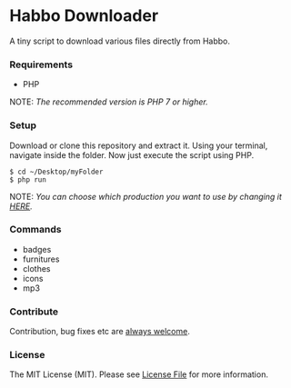 # Habbo Downloader
A tiny script to download various files directly from Habbo.

### Requirements
- PHP

NOTE: *The recommended version is PHP 7 or higher.*

### Setup
Download or clone this repository and extract it. Using your terminal, navigate inside the folder.
Now just execute the script using PHP.
```shell
$ cd ~/Desktop/myFolder
$ php run
```
NOTE: *You can choose which production you want to use by changing it [HERE](https://github.com/higoka/habbo-downloader/blob/master/run#L5).*

### Commands
- badges
- furnitures
- clothes
- icons
- mp3

### Contribute
Contribution, bug fixes etc are [always welcome](https://github.com/higoka/habbo-downloader/issues/new).

### License
The MIT License (MIT).
Please see [License File](https://github.com/higoka/habbo-downloader/blob/master/LICENSE) for more information.
